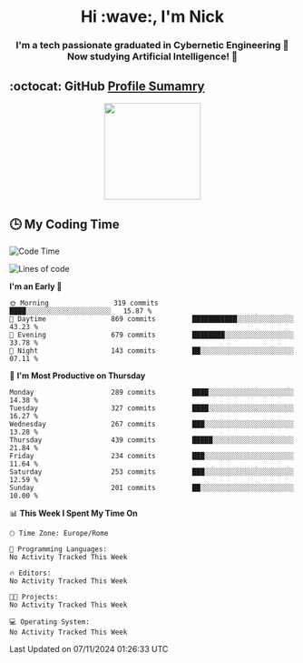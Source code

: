 <h1 align="center">Hi :wave:, I'm Nick</h1>

<h3 align="center">I'm a tech passionate graduated in Cybernetic Engineering 🤖<br>
Now studying Artificial Intelligence! 🧠</h3>


## :octocat: GitHub <a href="https://github.com/vn7n24fzkq/github-profile-summary-cards">Profile Sumamry</a>

<p align="center">
   <img style="height:170px;display:inline-block"  src="http://github-profile-summary-cards.vercel.app/api/cards/profile-details?username=CodeClimberNT&theme=github_dark" />
<!--    <img style="height:170px;display:inline-block"  src="http://github-profile-summary-cards.vercel.app/api/cards/repos-per-language?username=CodeClimberNT&theme=github_dark&exclude=" /> -->
</p>

 ## :clock3: My Coding Time 
 
<!--START_SECTION:waka-->
![Code Time](http://img.shields.io/badge/Code%20Time-373%20hrs%2036%20mins-blue)

![Lines of code](https://img.shields.io/badge/From%20Hello%20World%20I%27ve%20Written-3.2%20million%20lines%20of%20code-blue)

**I'm an Early 🐤** 

```text
🌞 Morning                319 commits         ████░░░░░░░░░░░░░░░░░░░░░   15.87 % 
🌆 Daytime                869 commits         ███████████░░░░░░░░░░░░░░   43.23 % 
🌃 Evening                679 commits         ████████░░░░░░░░░░░░░░░░░   33.78 % 
🌙 Night                  143 commits         ██░░░░░░░░░░░░░░░░░░░░░░░   07.11 % 
```
📅 **I'm Most Productive on Thursday** 

```text
Monday                   289 commits         ████░░░░░░░░░░░░░░░░░░░░░   14.38 % 
Tuesday                  327 commits         ████░░░░░░░░░░░░░░░░░░░░░   16.27 % 
Wednesday                267 commits         ███░░░░░░░░░░░░░░░░░░░░░░   13.28 % 
Thursday                 439 commits         █████░░░░░░░░░░░░░░░░░░░░   21.84 % 
Friday                   234 commits         ███░░░░░░░░░░░░░░░░░░░░░░   11.64 % 
Saturday                 253 commits         ███░░░░░░░░░░░░░░░░░░░░░░   12.59 % 
Sunday                   201 commits         ██░░░░░░░░░░░░░░░░░░░░░░░   10.00 % 
```


📊 **This Week I Spent My Time On** 

```text
🕑︎ Time Zone: Europe/Rome

💬 Programming Languages: 
No Activity Tracked This Week

🔥 Editors: 
No Activity Tracked This Week

🐱‍💻 Projects: 
No Activity Tracked This Week

💻 Operating System: 
No Activity Tracked This Week
```


 Last Updated on 07/11/2024 01:26:33 UTC
<!--END_SECTION:waka-->

